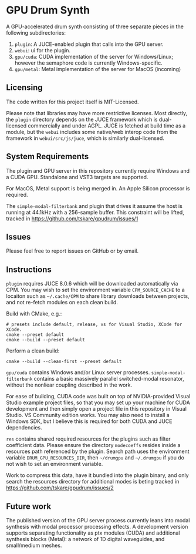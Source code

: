 # GPU Drum Synth

A GPU-accelerated drum synth consisting of three separate pieces in the following subdirectories:

1. `plugin`: A JUCE-enabled plugin that calls into the GPU server.
2. `webui`: ui for the plugin.
3. `gpu/cuda`: CUDA implementation of the server for Windows/Linux; however the semaphore code is currently Windows-specific.
4. `gpu/metal`: Metal implementation of the server for MacOS (incoming)

## Licensing

The code written for this project itself is MIT-Licensed.

Please note that libraries may have more restrictive licenses. Most directly, the `plugin` directory depends on the JUCE framework which is dual-licensed commercially and under AGPL. JUCE is fetched at build time as a module, but the `webui` includes some native/web interop code from the framework in `webui/src/js/juce`, which is similarly dual-licensed.

## System Requirements

The plugin and GPU server in this repository currently require Windows and a CUDA GPU. Standalone and VST3 targets are supported.

For MacOS, Metal support is being merged in. An Apple Silicon processor is required.

The `simple-modal-filterbank` and plugin that drives it assume the host is running at 44.1kHz with a 256-sample buffer. This constraint will be lifted, tracked in https://github.com/tskare/gpudrum/issues/1

## Issues

Please feel free to report issues on GitHub or by email.

## Instructions

`plugin` requires JUCE 8.0.6 which will be downloaded automatically via CPM. You may wish to set the environment variable `CPM_SOURCE_CACHE` to a locaiton such as `~/.cache/CPM` to share library downloads between projects, and not re-fetch modules on each clean build.

Build with CMake, e.g.:

```
# presets include default, release, vs for Visual Studio, XCode for XCode. 
cmake --preset default
cmake --build --preset default
```

Perform a clean build:
```
cmake --build --clean-first --preset default
```

`gpu/cuda` contains Windows and/or Linux server processes. `simple-modal-filterbank` contains a basic massively parallel switched-modal resonator, without the nonliear coupling described in the work. 

For ease of building, CUDA code was built on top of NVIDIA-provided Visual Studio example project files, so that you may set up your machine for CUDA development and then simply open a project file in this repository in Visual Studio. VS Community edition works. You may also need to install a Windows SDK, but I believe this is required for both CUDA and JUCE dependencies.

`res` contains shared required resources for the plugins such as filter coefficient data. Please ensure the directory `modecoeffs` resides inside a resources path referenced by the plugin. Search path uses the environment variable `DRUM_GPU_RESOURCES_DIR`, then `~/drumgpu` and `~/.drumgpu` if you do not wish to set an environment variable.

Work to compress this data, have it bundled into the plugin binary, and only search the resources directory for additional modes is beting tracked in https://github.com/tskare/gpudrum/issues/2

## Future work

The published version of the GPU server process currently leans into modal synthesis with modal processor processing effects. A development version supports separating functionality as ptx modules (CUDA) and additional synthesis blocks (Metal): a network of 1D digital waveguides, and small/medium meshes.
